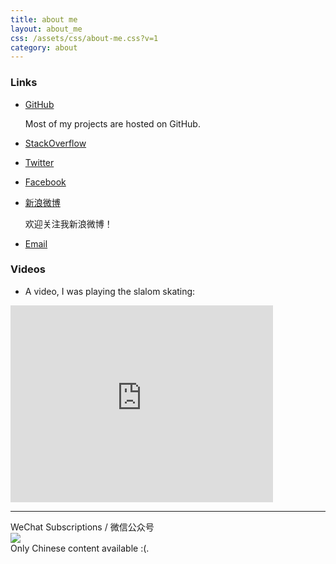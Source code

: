 ```yaml
---
title: about me
layout: about_me
css: /assets/css/about-me.css?v=1
category: about
---
```


### Links

* [GitHub](https://github.com/liaohuqiu) 

    Most of my projects are hosted on GitHub.

* [StackOverflow](http://stackoverflow.com/users/2446397/) 

* [Twitter](https://twitter.com/liaohuqiu)

* [Facebook](https://www.facebook.com/huqiu.liao)

* [新浪微博](http://weibo.com/liaohuqiu/)

    欢迎关注我新浪微博！

* [Email](mailto:srain@php.net)


### Videos

* A video, I was playing the slalom skating:

<div class='tc'>
<iframe width="420" height="315" src="https://www.youtube.com/embed/Ngxqto5Sf-0" frameborder="0" allowfullscreen></iframe>
</div>


---


<div class='wechat-mp-qrcode'>
    WeChat Subscriptions / 微信公众号<br/>
    <img src='http://www.liaohuqiu.net/assets/img/qrcode_for_wechat_mp.jpg' /><br/>
    Only Chinese content available :(. 
</div>


